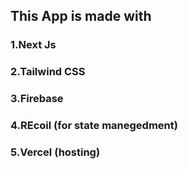 ## This App is made with 
### 1.Next Js
### 2.Tailwind CSS
### 3.Firebase
### 4.REcoil (for state manegedment)
### 5.Vercel (hosting)


